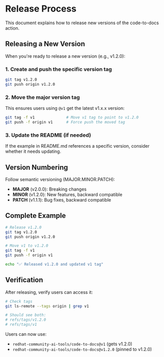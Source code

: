 # Release Process

This document explains how to release new versions of the code-to-docs action.

## Releasing a New Version

When you're ready to release a new version (e.g., v1.2.0):

### 1. Create and push the specific version tag

```bash
git tag v1.2.0
git push origin v1.2.0
```

### 2. Move the major version tag

This ensures users using `@v1` get the latest v1.x.x version:

```bash
git tag -f v1              # Move v1 tag to point to v1.2.0
git push -f origin v1      # Force push the moved tag
```

### 3. Update the README (if needed)

If the example in README.md references a specific version, consider whether it needs updating.

## Version Numbering

Follow semantic versioning (MAJOR.MINOR.PATCH):

- **MAJOR** (v2.0.0): Breaking changes
- **MINOR** (v1.2.0): New features, backward compatible
- **PATCH** (v1.1.1): Bug fixes, backward compatible

## Complete Example

```bash
# Release v1.2.0
git tag v1.2.0
git push origin v1.2.0

# Move v1 to v1.2.0
git tag -f v1
git push -f origin v1

echo "✅ Released v1.2.0 and updated v1 tag"
```

## Verification

After releasing, verify users can access it:

```bash
# Check tags
git ls-remote --tags origin | grep v1

# Should see both:
# refs/tags/v1.2.0
# refs/tags/v1
```

Users can now use:
- `redhat-community-ai-tools/code-to-docs@v1` (gets v1.2.0)
- `redhat-community-ai-tools/code-to-docs@v1.2.0` (pinned to v1.2.0)

